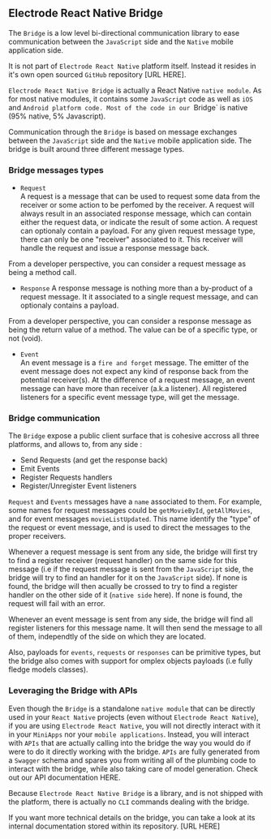 ## Electrode React Native Bridge

The `Bridge` is a low level bi-directional communication library to ease communication between the `JavaScript` side and the `Native` mobile application side.

It is not part of `Electrode React Native` platform itself. Instead it resides in it's own open sourced `GitHub` repository [URL HERE].

`Electrode React Native Bridge` is actually a React Native `native module`. As for most native modules, it contains some `JavaScript` code as well as `iOS` and `Android platform code. Most of the code in our `Bridge` is native (95% native, 5% Javascript).

Communication through the `Bridge` is based on message exchanges between the `JavaScript` side and the `Native` mobile application side. The bridge is built around three different message types.

### Bridge messages types

- `Request`  
A request is a message that can be used to request some data from the receiver or some action to be perfomed by the receiver. A request will always result in an associated response message, which can contain either the request data, or indicate the result of some action. A request can optionaly contain a payload. For any given request message type, there can only be one "receiver" associated to it. This receiver will handle the request and issue a response message back.

From a developer perspective, you can consider a request message as being a method call.

- `Response`
A response message is nothing more than a by-product of a request message. It it associated to a single request message, and can optionaly contains a payload.  

From a developer perspective, you can consider a response message as being the return value of a method. The value can be of a specific type, or not (void).

- `Event`  
An event message is a `fire and forget` message. The emitter of the event message does not expect any kind of response back from the potential receiver(s). At the difference of a request message, an event message can have more than receiver (a.k.a listener). All registered listeners for a specific event message type, will get the message.

### Bridge communication

The `Bridge` expose a public client surface that is cohesive accross all three platforms, and allows to, from any side :

- Send Requests (and get the response back)
- Emit Events
- Register Requests handlers
- Register/Unregister Event listeners

`Request` and `Events` messages have a `name` associated to them. For example, some names for request messages could be `getMovieById`, `getAllMovies`, and for event messages `movieListUpdated`. This name identify the "type" of the request or event message, and is used to direct the messages to the proper receivers.

Whenever a request message is sent from any side, the bridge will first try to find a register receiver (request handler) on the same side for this message (i.e if the request message is sent from the `JavaScript` side, the bridge will try to find an handler for it on the `JavaScript` side). If none is found, the bridge will then acually be crossed to try to find a register handler on the other side of it (`native side` here). If none is found, the request will fail with an error.

Whenever an event message is sent from any side, the bridge will find all register listeners for this message name. It will then send the message to all of them, independtly of the side on which they are located.

Also, payloads for `events`, `requests` or `responses` can be primitive types, but the bridge also comes with support for omplex objects payloads (i.e fully fledge models classes).

### Leveraging the Bridge with APIs

Even though the `Bridge` is a standalone `native module` that can be directly used in your `React Native` projects (even without `Electrode React Native`), if you are using `Electrode React Native`, you will not directly interact with it in your `MiniApps` nor your `mobile applications`. Instead, you will interact with `APIs` that are actually calling into the bridge the way you would do if were to do it directly working with the bridge. `APIs` are fully generated from a `Swagger` schema and spares you from writing all of the plumbing code to interact with the bridge, while also taking care of model generation. Check out our API documentation HERE.

Because `Electrode React Native Bridge` is a library, and is not shipped with the platform, there is actually no `CLI` commands dealing with the bridge.

If you want more technical details on the bridge, you can take a look at its internal documentation stored within its repository. [URL HERE]

